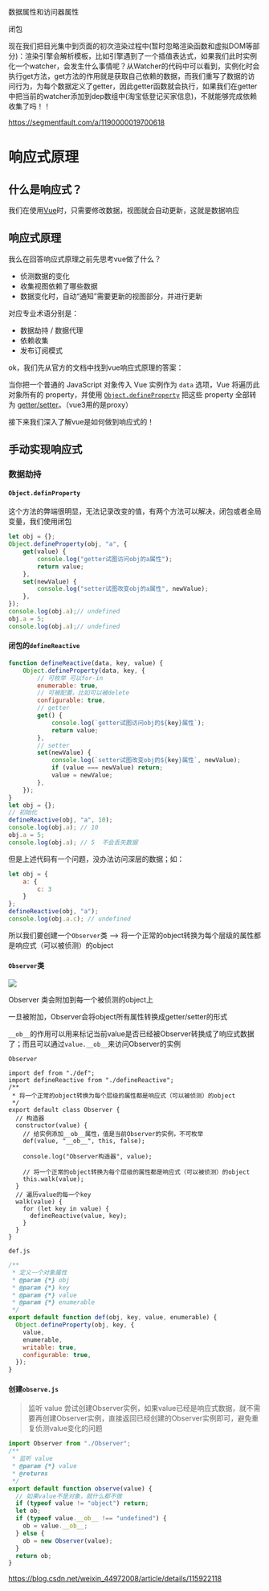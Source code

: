 数据属性和访问器属性

闭包

现在我们把目光集中到页面的初次渲染过程中(暂时忽略渲染函数和虚拟DOM等部分)：渲染引擎会解析模板，比如引擎遇到了一个插值表达式，如果我们此时实例化一个watcher，会发生什么事情呢？从Watcher的代码中可以看到，实例化时会执行get方法，get方法的作用就是获取自己依赖的数据，而我们重写了数据的访问行为，为每个数据定义了getter，因此getter函数就会执行，如果我们在getter中把当前的watcher添加到dep数组中(淘宝低登记买家信息)，不就能够完成依赖收集了吗！！


https://segmentfault.com/a/1190000019700618





# 响应式原理

## 什么是响应式？

我们在使用[Vue](https://so.csdn.net/so/search?from=pc_blog_highlight&q=Vue)时，只需要修改数据，视图就会自动更新，这就是数据响应

## 响应式原理

我么在回答响应式原理之前先思考vue做了什么？

- 侦测数据的变化
- 收集视图依赖了哪些数据
- 数据变化时，自动“通知”需要更新的视图部分，并进行更新

对应专业术语分别是：

- 数据劫持 / 数据代理
- 依赖收集
- 发布订阅模式

ok，我们先从官方的文档中找到vue响应式原理的答案：

当你把一个普通的 JavaScript 对象传入 Vue 实例作为 `data` 选项，Vue 将遍历此对象所有的 property，并使用 [`Object.defineProperty`](https://developer.mozilla.org/zh-CN/docs/Web/JavaScript/Reference/Global_Objects/Object/defineProperty) 把这些 property 全部转为 [getter/setter](https://developer.mozilla.org/zh-CN/docs/Web/JavaScript/Guide/Working_with_Objects#定义_getters_与_setters)。（vue3用的是proxy）

接下来我们深入了解vue是如何做到响应式的！

## 手动实现响应式

### 数据劫持

#### `Object.definProperty`

这个方法的弊端很明显，无法记录改变的值，有两个方法可以解决，闭包或者全局变量，我们使用闭包

```js
let obj = {};
Object.defineProperty(obj, "a", {
    get(value) {
        console.log("getter试图访问obj的a属性");
        return value;
    },
    set(newValue) {
        console.log("setter试图改变obj的a属性", newValue);
    },
});
console.log(obj.a);// undefined
obj.a = 5;
console.log(obj.a);// undefined
```

#### 闭包的`defineReactive`

```js
function defineReactive(data, key, value) {
    Object.defineProperty(data, key, {
        // 可枚举 可以for-in
        enumerable: true,
        // 可被配置，比如可以被delete
        configurable: true,
        // getter
        get() {
            console.log(`getter试图访问obj的${key}属性`);
            return value;
        },
        // setter
        set(newValue) {
            console.log(`setter试图改变obj的${key}属性`, newValue);
            if (value === newValue) return;
            value = newValue;
        },
    });
}
let obj = {};
// 初始化
defineReactive(obj, "a", 10);
console.log(obj.a); // 10
obj.a = 5;
console.log(obj.a); // 5  不会丢失数据
```

但是上述代码有一个问题，没办法访问深层的数据；如：

```js
let obj = {
    a: {
        c: 3
    }
};
defineReactive(obj, "a");
console.log(obj.a.c); // undefined
```

所以我们要创建一个`Observer`类 ——> 将一个正常的object转换为每个层级的属性都是响应式（可以被侦测）的object

#### `Observer`类

![](E:\vue-source\响应式原理\images\Observer的作用.png)

Observer 类会附加到每一个被侦测的object上

一旦被附加，Observer会将object所有属性转换成getter/setter的形式

`__ob__`的作用可以用来标记当前value是否已经被Observer转换成了响应式数据了；而且可以通过`value.__ob__`来访问Observer的实例

`Observer`

```JS
import def from "./def";
import defineReactive from "./defineReactive";
/**
 * 将一个正常的object转换为每个层级的属性都是响应式（可以被侦测）的object
 */
export default class Observer {
  // 构造器
  constructor(value) {
    // 给实例添加__ob__属性，值是当前Observer的实例，不可枚举
    def(value, "__ob__", this, false);
    
    console.log("Observer构造器", value);
    
    // 将一个正常的object转换为每个层级的属性都是响应式（可以被侦测）的object
    this.walk(value);
  }
  // 遍历value的每一个key
  walk(value) {
    for (let key in value) {
      defineReactive(value, key);
    }
  }
}
```

`def.js`

```js
/**
 * 定义一个对象属性
 * @param {*} obj 
 * @param {*} key 
 * @param {*} value 
 * @param {*} enumerable 
 */
export default function def(obj, key, value, enumerable) {
  Object.defineProperty(obj, key, {
    value,
    enumerable,
    writable: true,
    configurable: true,
  });
}
```



#### 创建`observe.js`

> 监听 value
> 尝试创建Observer实例，如果value已经是响应式数据，就不需要再创建Observer实例，直接返回已经创建的Observer实例即可，避免重复侦测value变化的问题

```js
import Observer from "./Observer";
/**
 * 监听 value
 * @param {*} value 
 * @returns 
 */
export default function observe(value) {
  // 如果value不是对象，就什么都不做
  if (typeof value != "object") return;
  let ob;
  if (typeof value.__ob__ !== "undefined") {
    ob = value.__ob__;
  } else {
    ob = new Observer(value);
  }
  return ob;
}
```

https://blog.csdn.net/weixin_44972008/article/details/115922118